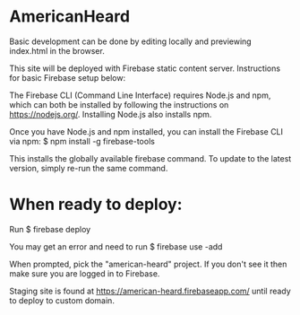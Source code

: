 # AmericanHeard

Basic development can be done by editing locally and previewing index.html in the browser.

This site will be deployed with Firebase static content server. Instructions for basic Firebase setup below:

The Firebase CLI (Command Line Interface) requires Node.js and npm, which can both be installed by following the instructions on https://nodejs.org/. Installing Node.js also installs npm.

Once you have Node.js and npm installed, you can install the Firebase CLI via npm:
$ npm install -g firebase-tools

This installs the globally available firebase command. To update to the latest version, simply re-run the same command.

# When ready to deploy:

Run $ firebase deploy

You may get an error and need to run
$ firebase use -add

When prompted, pick the "american-heard" project. If you don't see it then make sure you are logged in to Firebase.

Staging site is found at https://american-heard.firebaseapp.com/ until ready to deploy to custom domain.
